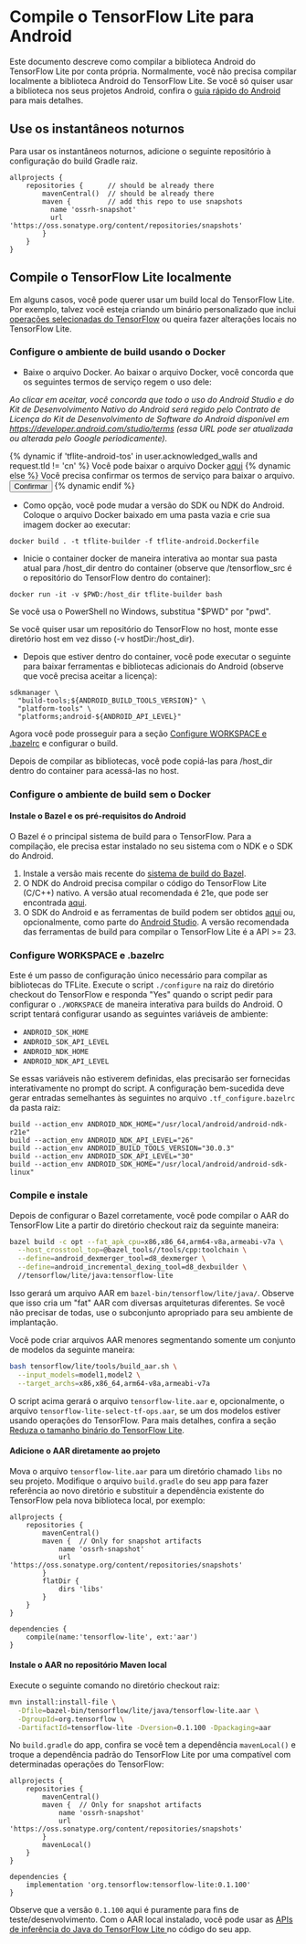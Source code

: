 # Compile o TensorFlow Lite para Android

Este documento descreve como compilar a biblioteca Android do TensorFlow Lite por conta própria. Normalmente, você não precisa compilar localmente a biblioteca Android do TensorFlow Lite. Se você só quiser usar a biblioteca nos seus projetos Android, confira o [guia rápido do Android](../android/quickstart.md) para mais detalhes.

## Use os instantâneos noturnos

Para usar os instantâneos noturnos, adicione o seguinte repositório à configuração do build Gradle raiz.

```build
allprojects {
    repositories {      // should be already there
        mavenCentral()  // should be already there
        maven {         // add this repo to use snapshots
          name 'ossrh-snapshot'
          url 'https://oss.sonatype.org/content/repositories/snapshots'
        }
    }
}
```

## Compile o TensorFlow Lite localmente

Em alguns casos, você pode querer usar um build local do TensorFlow Lite. Por exemplo, talvez você esteja criando um binário personalizado que inclui [operações selecionadas do TensorFlow](https://www.tensorflow.org/lite/guide/ops_select) ou queira fazer alterações locais no TensorFlow Lite.

### Configure o ambiente de build usando o Docker

- Baixe o arquivo Docker. Ao baixar o arquivo Docker, você concorda que os seguintes termos de serviço regem o uso dele:

*Ao clicar em aceitar, você concorda que todo o uso do Android Studio e do Kit de Desenvolvimento Nativo do Android será regido pelo Contrato de Licença do Kit de Desenvolvimento de Software do Android disponível em https://developer.android.com/studio/terms (essa URL pode ser atualizada ou alterada pelo Google periodicamente).*

<!-- mdformat off(devsite fails if there are line-breaks in templates) -->

{% dynamic if 'tflite-android-tos' in user.acknowledged_walls and request.tld != 'cn' %} Você pode baixar o arquivo Docker <a href="https://raw.githubusercontent.com/tensorflow/tensorflow/master/tensorflow/lite/tools/tflite-android.Dockerfile">aqui</a> {% dynamic else %} Você precisa confirmar os termos de serviço para baixar o arquivo. <button class="button-blue devsite-acknowledgement-link" data-globally-unique-wall-id="tflite-android-tos">Confirmar</button> {% dynamic endif %}

<!-- mdformat on -->

- Como opção, você pode mudar a versão do SDK ou NDK do Android. Coloque o arquivo Docker baixado em uma pasta vazia e crie sua imagem docker ao executar:

```shell
docker build . -t tflite-builder -f tflite-android.Dockerfile
```

- Inicie o container docker de maneira interativa ao montar sua pasta atual para /host_dir dentro do container (observe que /tensorflow_src é o repositório do TensorFlow dentro do container):

```shell
docker run -it -v $PWD:/host_dir tflite-builder bash
```

Se você usa o PowerShell no Windows, substitua "$PWD" por "pwd".

Se você quiser usar um repositório do TensorFlow no host, monte esse diretório host em vez disso (-v hostDir:/host_dir).

- Depois que estiver dentro do container, você pode executar o seguinte para baixar ferramentas e bibliotecas adicionais do Android (observe que você precisa aceitar a licença):

```shell
sdkmanager \
  "build-tools;${ANDROID_BUILD_TOOLS_VERSION}" \
  "platform-tools" \
  "platforms;android-${ANDROID_API_LEVEL}"
```

Agora você pode prosseguir para a seção [Configure WORKSPACE e .bazelrc](#configure_workspace_and_bazelrc) e configurar o build.

Depois de compilar as bibliotecas, você pode copiá-las para /host_dir dentro do container para acessá-las no host.

### Configure o ambiente de build sem o Docker

#### Instale o Bazel e os pré-requisitos do Android

O Bazel é o principal sistema de build para o TensorFlow. Para a compilação, ele precisa estar instalado no seu sistema com o NDK e o SDK do Android.

1. Instale a versão mais recente do [sistema de build do Bazel](https://bazel.build/versions/master/docs/install.html).
2. O NDK do Android precisa compilar o código do TensorFlow Lite (C/C++) nativo. A versão atual recomendada é 21e, que pode ser encontrada [aqui](https://developer.android.com/ndk/downloads/older_releases.html#ndk-21e-downloads).
3. O SDK do Android e as ferramentas de build podem ser obtidos [aqui](https://developer.android.com/tools/revisions/build-tools.html) ou, opcionalmente, como parte do [Android Studio](https://developer.android.com/studio/index.html). A versão recomendada das ferramentas de build para compilar o TensorFlow Lite é a API &gt;= 23.

### Configure WORKSPACE e .bazelrc

Este é um passo de configuração único necessário para compilar as bibliotecas do TFLite. Execute o script `./configure` na raiz do diretório checkout do TensorFlow e responda "Yes" quando o script pedir para configurar o `./WORKSPACE` de maneira interativa para builds do Android. O script tentará configurar usando as seguintes variáveis de ambiente:

- `ANDROID_SDK_HOME`
- `ANDROID_SDK_API_LEVEL`
- `ANDROID_NDK_HOME`
- `ANDROID_NDK_API_LEVEL`

Se essas variáveis não estiverem definidas, elas precisarão ser fornecidas interativamente no prompt do script. A configuração bem-sucedida deve gerar entradas semelhantes às seguintes no arquivo `.tf_configure.bazelrc` da pasta raiz:

```shell
build --action_env ANDROID_NDK_HOME="/usr/local/android/android-ndk-r21e"
build --action_env ANDROID_NDK_API_LEVEL="26"
build --action_env ANDROID_BUILD_TOOLS_VERSION="30.0.3"
build --action_env ANDROID_SDK_API_LEVEL="30"
build --action_env ANDROID_SDK_HOME="/usr/local/android/android-sdk-linux"
```

### Compile e instale

Depois de configurar o Bazel corretamente, você pode compilar o AAR do TensorFlow Lite a partir do diretório checkout raiz da seguinte maneira:

```sh
bazel build -c opt --fat_apk_cpu=x86,x86_64,arm64-v8a,armeabi-v7a \
  --host_crosstool_top=@bazel_tools//tools/cpp:toolchain \
  --define=android_dexmerger_tool=d8_dexmerger \
  --define=android_incremental_dexing_tool=d8_dexbuilder \
  //tensorflow/lite/java:tensorflow-lite
```

Isso gerará um arquivo AAR em `bazel-bin/tensorflow/lite/java/`. Observe que isso cria um "fat" AAR com diversas arquiteturas diferentes. Se você não precisar de todas, use o subconjunto apropriado para seu ambiente de implantação.

Você pode criar arquivos AAR menores segmentando somente um conjunto de modelos da seguinte maneira:

```sh
bash tensorflow/lite/tools/build_aar.sh \
  --input_models=model1,model2 \
  --target_archs=x86,x86_64,arm64-v8a,armeabi-v7a
```

O script acima gerará o arquivo `tensorflow-lite.aar` e, opcionalmente, o arquivo `tensorflow-lite-select-tf-ops.aar`, se um dos modelos estiver usando operações do TensorFlow. Para mais detalhes, confira a seção [Reduza o tamanho binário do TensorFlow Lite](../guide/reduce_binary_size.md).

#### Adicione o AAR diretamente ao projeto

Mova o arquivo `tensorflow-lite.aar` para um diretório chamado `libs` no seu projeto. Modifique o arquivo `build.gradle` do seu app para fazer referência ao novo diretório e substituir a dependência existente do TensorFlow pela nova biblioteca local, por exemplo:

```
allprojects {
    repositories {
        mavenCentral()
        maven {  // Only for snapshot artifacts
            name 'ossrh-snapshot'
            url 'https://oss.sonatype.org/content/repositories/snapshots'
        }
        flatDir {
            dirs 'libs'
        }
    }
}

dependencies {
    compile(name:'tensorflow-lite', ext:'aar')
}
```

#### Instale o AAR no repositório Maven local

Execute o seguinte comando no diretório checkout raiz:

```sh
mvn install:install-file \
  -Dfile=bazel-bin/tensorflow/lite/java/tensorflow-lite.aar \
  -DgroupId=org.tensorflow \
  -DartifactId=tensorflow-lite -Dversion=0.1.100 -Dpackaging=aar
```

No `build.gradle` do app, confira se você tem a dependência `mavenLocal()` e troque a dependência padrão do TensorFlow Lite por uma compatível com determinadas operações do TensorFlow:

```
allprojects {
    repositories {
        mavenCentral()
        maven {  // Only for snapshot artifacts
            name 'ossrh-snapshot'
            url 'https://oss.sonatype.org/content/repositories/snapshots'
        }
        mavenLocal()
    }
}

dependencies {
    implementation 'org.tensorflow:tensorflow-lite:0.1.100'
}
```

Observe que a versão `0.1.100` aqui é puramente para fins de teste/desenvolvimento. Com o AAR local instalado, você pode usar as [APIs de inferência do Java do TensorFlow Lite ](../guide/inference.md) no código do seu app.
